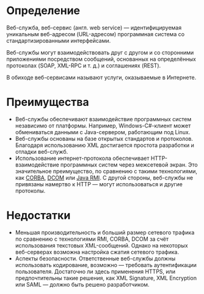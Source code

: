# Определение

Веб-служба, веб-сервис (англ. web service) — идентифицируемая уникальным веб-адресом (URL-адресом) программная система со стандартизированными интерфейсами.

Веб-службы могут взаимодействовать друг с другом и со сторонними приложениями посредством сообщений, основанных на определённых протоколах (SOAP, XML-RPC и т. д.) и соглашениях (REST).

В обиходе веб-сервисами называют услуги, оказываемые в Интернете.

# Преимущества

- Веб-службы обеспечивают взаимодействие программных систем независимо от платформы. Например, Windows-C#-клиент может обмениваться данными с Java-сервером, работающим под Linux.
- Веб-службы основаны на базе открытых стандартов и протоколов. Благодаря использованию XML достигается простота разработки и отладки веб-служб.
- Использование интернет-протокола обеспечивает HTTP-взаимодействие программных систем через межсетевой экран. Это значительное преимущество, по сравнению с такими технологиями, как [CORBA](./CORBA.md), [DCOM](./DCOM.md) или [Java RMI](./Java%20RMI.md). С другой стороны, веб-службы не привязаны намертво к HTTP — могут использоваться и другие протоколы.

# Недостатки

- Меньшая производительность и больший размер сетевого трафика по сравнению с технологиями RMI, CORBA, DCOM за счёт использования текстовых XML-сообщений. Однако на некоторых веб-серверах возможна настройка сжатия сетевого трафика.
- Аспекты безопасности. Ответственные веб-службы должны использовать кодирование, возможно — требовать аутентификации пользователя. Достаточно ли здесь применения HTTPS, или предпочтительны такие решения, как XML Signature, XML Encryption или SAML — должно быть решено разработчиком.
